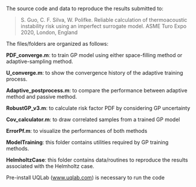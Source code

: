 ﻿The source code and data to reproduce the results submitted to:

> S. Guo, C. F. Silva, W. Polifke. Reliable calculation of thermoacoustic instability risk using an imperfect surrogate model. ASME Turo Expo 2020, London, England

The files/folders are organized as follows:

**PDF_converge.m**: to train GP model using either space-filling method or adaptive-sampling method. 

**U_converge.m**: to show the convergence history of the adaptive training process.

**Adaptive_postprocess.m**: to compare the performance between adaptive method and passive method.

**RobustGP_v3.m**: to calculate risk factor PDF by considering GP uncertainty

**Cov_calculator.m**: to draw correlated samples from a trained GP model

**ErrorPf.m**: to visualize the performances of both methods

**ModelTraining**: this folder contains utilities required by GP training methods.

**HelmholtzCase**: this folder contains data/routines to reproduce the results associated with the Helmholtz case.

Pre-install UQLab (www.uqlab.com) is necessary to run the code
